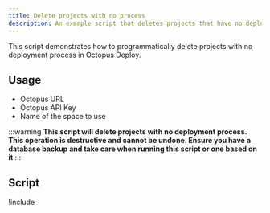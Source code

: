 ```yaml
---
title: Delete projects with no process 
description: An example script that deletes projects that have no deployment process in Octopus using the REST API and Octopus.Client.
---
```


This script demonstrates how to programmatically delete projects with no deployment process in Octopus Deploy.

## Usage

- Octopus URL
- Octopus API Key
- Name of the space to use

:::warning
**This script will delete projects with no deployment process. This operation is destructive and cannot be undone. Ensure you have a database backup and take care when running this script or one based on it**
:::

## Script

!include <delete-projects-without-processes-scripts>
